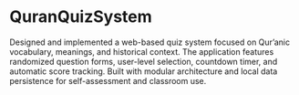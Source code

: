 # QuranQuizSystem
Designed and implemented a web-based quiz system focused on Qur’anic vocabulary, meanings, and historical context. The application features randomized question forms, user-level selection, countdown timer, and automatic score tracking. Built with modular architecture and local data persistence for self-assessment and classroom use.
